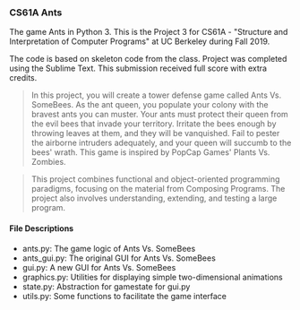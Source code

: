 ### CS61A Ants
The game Ants in Python 3. This is the Project 3 for CS61A - "Structure and Interpretation of Computer Programs" at UC Berkeley during Fall 2019.

The code is based on skeleton code from the class. Project was completed using the Sublime Text. This submission received full score with extra credits.

> In this project, you will create a tower defense game called Ants Vs. SomeBees. As the ant queen, you populate your colony with the bravest ants you can muster. Your ants must protect their queen from the evil bees that invade your territory. Irritate the bees enough by throwing leaves at them, and they will be vanquished. Fail to pester the airborne intruders adequately, and your queen will succumb to the bees' wrath. This game is inspired by PopCap Games' Plants Vs. Zombies.

> This project combines functional and object-oriented programming paradigms, focusing on the material from Composing Programs. The project also involves understanding, extending, and testing a large program.

#### File Descriptions
* ants.py: The game logic of Ants Vs. SomeBees
* ants_gui.py: The original GUI for Ants Vs. SomeBees
* gui.py: A new GUI for Ants Vs. SomeBees
* graphics.py: Utilities for displaying simple two-dimensional animations
* state.py: Abstraction for gamestate for gui.py
* utils.py: Some functions to facilitate the game interface
